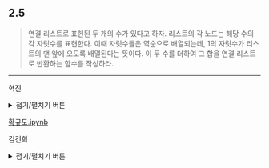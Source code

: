 ## 2.5

>연결 리스트로 표현된 두 개의 수가 있다고 하자.
> 리스트의 각 노드는 해당 수의 각 자릿수를 표현한다.
> 이때 자릿수들은 역순으로 배열되는데, 1의 자릿수가 리스트의 맨 앞에 오도록 배열된다는 뜻이다.
> 이 두 수를 더하여 그 합을 연결 리스트로 반환하는 함수를 작성하라.

---

혁진

<details>
<summary>접기/펼치기 버튼</summary>

```java
import java.util.LinkedList;

public class Week2_5 {
    public static LinkedList<Integer> createLinkedList(int arr[]){
        LinkedList<Integer> list = new LinkedList();

        for(int atom : arr){
            list.add(atom);
        }

        return list;
    }

    public static int listToInteger(LinkedList<Integer> list){
        int dec = 1;
        int result = 0;
        for(int atom : list){
            result += atom * dec;
            dec *= 10;
        }
        return result;
    }

    public static void problem(LinkedList firstList, LinkedList secondList){
        LinkedList<Integer> resultList = new LinkedList();
        int firstNum, secondNum, resultNum;
        int dec = 10;
        firstNum = listToInteger(firstList);
        secondNum = listToInteger(secondList);

        resultNum = firstNum + secondNum;

        for(int i = 0 ; i < (int)(Math.log10(resultNum) + 1) ; i++){
            resultList.add((resultNum%dec)/(dec/10));
            resultNum -= resultNum%dec;
            dec *= 10;
        }
        System.out.println("First Number : " + firstNum);
        System.out.println("Second Number : " + secondNum);
        System.out.println("Result : " + resultList);
    }

    public static void main(String args[]){
        int[] firstNum, secondNum;
        LinkedList<Integer> firstList, secondList;
        firstNum = new int[]{7, 1, 6};
        secondNum = new int[]{5,9,2};

        firstList = createLinkedList(firstNum);
        secondList = createLinkedList(secondNum);

        problem(firstList, secondList);
    }
}
```

</details> 
    
[황규도.ipynb](https://github.com/Hamji/advanced-algorithm/blob/main/3%20week/2.5/hkd2-5.ipynb)      
    
    

김건희
<details>
<summary>접기/펼치기 버튼</summary>

![캡처](/image/김건희/add_linked_list.png)

leetcode에 비슷한 문제를 푼 적이 있는데 이때는 숫자 자리 수에 상관없이 계산이 완료되도록 보장되어야 했습니다.
링크드 리스트를 한자리 별로 계산해주고 숫자가 10을 넘어간다면 그 다음 노드에서 처리하도록 만들어 주었습니다.
    
``` c
    
 /**
 * Definition for singly-linked list.
 * struct ListNode {
 *     int val;
 *     struct ListNode *next;
 * };
 */


#include <math.h>
#include <stdio.h>
#include <stdlib.h>

// 맨처음 조건을 안보고 했다가 나중에 조건 보니까 숫자가 뭐가 들어오던지에 상관없이 다 되어야 하더라
// longlong 이런거 안된다.
// 그래서 역순으로 들어오니까 한자리씩 계산해주고 넣어주면 된다. 그럼 다시 역순으로 들어간다 
// 10이 넘어간다면 다음 숫자로 넘겨준다. 
struct ListNode* addTwoNumbers(struct ListNode* l1, struct ListNode* l2){
    struct ListNode* head = NULL;
    struct ListNode* tail = NULL;
    int c = 0;
    
    while (l1 != NULL || l2 != NULL || c != 0){
        // 리스트가 비어있지 않다면 값을 넣어주고 아니라면 0을 넣어준다. 
        c += l1 ? l1->val : 0;
        c += l2 ? l2->val : 0;
        
        // 임시 노드 생성
        struct ListNode *temp = (struct ListNode*) malloc(sizeof(struct ListNode));
        // 임시 노드에 값 넣기
        temp->val = c % 10;
        temp->next = NULL;

        // c 가 10이 넘는다면 다음으로 넘어감
        c /= 10;
        // tail head 설정
        head = !head ? temp : head;
        // null인데 -> 썻다간 터지니깐 조건 만들어준다.
        if (tail != NULL)
            tail->next = temp;
        //tail을 끝으로 이동
        tail = temp;
        if (l1 != NULL)
            l1 = l1->next;
        if (l2 != NULL)
            l2 = l2->next;
    }
    return head;
}
    
```

</details>

